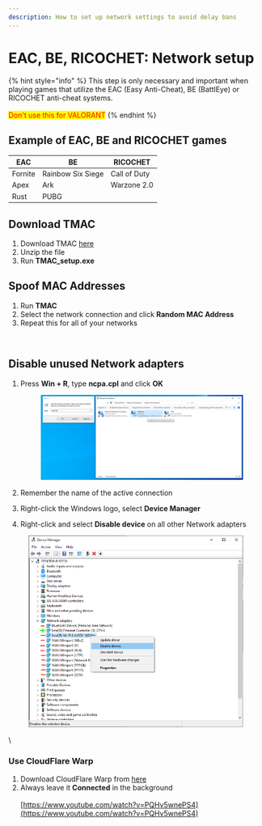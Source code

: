 ```yaml
---
description: How to set up network settings to avoid delay bans
---
```


# EAC, BE, RICOCHET: Network setup

{% hint style="info" %}
This step is only necessary and important when playing games that utilize the EAC (Easy Anti-Cheat), BE (BattlEye) or RICOCHET anti-cheat systems.\
\
<mark style="color:red;">Don't use this for VALORANT</mark>
{% endhint %}



## Example of EAC, BE and RICOCHET games&#x20;

| EAC     | BE                | RICOCHET     |
| ------- | ----------------- | ------------ |
| Fornite | Rainbow Six Siege | Call of Duty |
| Apex    | Ark               | Warzone 2.0  |
| Rust    | PUBG              |              |



## Download TMAC

1. Download TMAC [here](https://download.technitium.com/tmac/TMACv6.0.7\_Setup.zip)
2. Unzip the file
3. Run **TMAC\_setup.exe**

## Spoof MAC Addresses

1. Run **TMAC**
2. Select the network connection and click **Random MAC Address**
3. Repeat this for all of your networks

<figure><img src="https://technitium.com/tmac/ScreenShot1.png" alt=""><figcaption></figcaption></figure>

## Disable unused Network adapters

1.  Press **Win + R**, type **ncpa.cpl** and click **OK**

    <figure><img src="../.gitbook/assets/Bild_2023-11-24_144543036.png" alt=""><figcaption></figcaption></figure>
2. Remember the name of the active connection
3. Right-click the Windows logo, select **Device Manager**
4. Right-click and select **Disable device** on all other Network adapters

<figure><img src="../.gitbook/assets/image (3).png" alt=""><figcaption></figcaption></figure>

\


### Use CloudFlare Warp <a href="#use-cloudflare-warp" id="use-cloudflare-warp"></a>

1. Download CloudFlare Warp from [here](https://1.1.1.1/)​
2. Always leave it **Connected** in the background\
   \
   [https://www.youtube.com/watch?v=PQHv5wnePS4](https://www.youtube.com/watch?v=PQHv5wnePS4)
